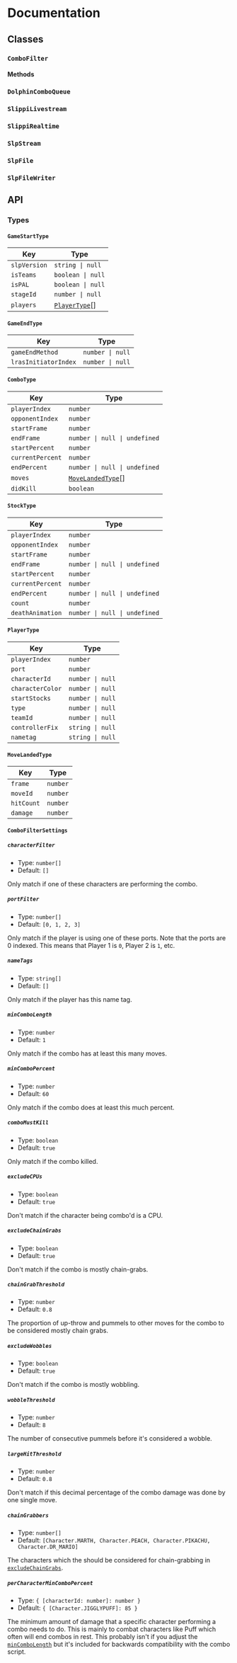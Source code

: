 # Documentation

## Classes

### `ComboFilter`



#### Methods

### `DolphinComboQueue`

### `SlippiLivestream`

### `SlippiRealtime`

### `SlpStream`

### `SlpFile`

### `SlpFileWriter`



## API

### Types

#### `GameStartType`

| Key | Type |
| --- | ---- |
| `slpVersion` | `string \| null` |
| `isTeams` | `boolean \| null` |
| `isPAL` | `boolean \| null` |
| `stageId` | `number \| null` |
| `players` | [`PlayerType`](#playertype)[] |


#### `GameEndType`

| Key | Type |
| --- | ---- |
| `gameEndMethod` | `number \| null` |
| `lrasInitiatorIndex` | `number \| null` |

#### `ComboType`

| Key | Type |
| --- | ---- |
| `playerIndex` | `number` |
| `opponentIndex` | `number` |
| `startFrame` | `number` |
| `endFrame` | `number \| null \| undefined` |
| `startPercent` | `number` |
| `currentPercent` | `number` |
| `endPercent` | `number \| null \| undefined` |
| `moves` | [`MoveLandedType`](#movelandedtype)[] |
| `didKill` | `boolean` |

#### `StockType`

| Key | Type |
| --- | ---- |
| `playerIndex` | `number` |
| `opponentIndex` | `number` |
| `startFrame` | `number` |
| `endFrame` | `number \| null \| undefined` |
| `startPercent` | `number` |
| `currentPercent` | `number` |
| `endPercent` | `number \| null \| undefined` |
| `count` | `number` |
| `deathAnimation` | `number \| null \| undefined` |

#### `PlayerType`

| Key | Type |
| --- | ---- |
| `playerIndex` | `number` |
| `port` | `number` |
| `characterId` | `number \| null` |
| `characterColor` | `number \| null` |
| `startStocks` | `number \| null` |
| `type` | `number \| null` |
| `teamId` | `number \| null` |
| `controllerFix` | `string \| null` |
| `nametag` | `string \| null` |

#### `MoveLandedType`

| Key        | Type     |
| ---------- | -------- |
| `frame`    | `number` |
| `moveId`   | `number` |
| `hitCount` | `number` |
| `damage`   | `number` |


#### `ComboFilterSettings`

##### `characterFilter`

* Type: `number[]`
* Default: `[]`

Only match if one of these characters are performing the combo.

##### `portFilter`

* Type: `number[]`
* Default: `[0, 1, 2, 3]`

Only match if the player is using one of these ports. Note that the ports are 0 indexed. This means that Player 1 is `0`, Player 2 is `1`, etc.

##### `nameTags`

* Type: `string[]`
* Default: `[]`

Only match if the player has this name tag.

##### `minComboLength`

* Type: `number`
* Default: `1`

Only match if the combo has at least this many moves.

##### `minComboPercent`

* Type: `number`
* Default: `60`

Only match if the combo does at least this much percent.

##### `comboMustKill`

* Type: `boolean`
* Default: `true`

Only match if the combo killed.

##### `excludeCPUs`

* Type: `boolean`
* Default: `true`

Don't match if the character being combo'd is a CPU.

##### `excludeChainGrabs`

* Type: `boolean`
* Default: `true`

Don't match if the combo is mostly chain-grabs.

##### `chainGrabThreshold`

* Type: `number`
* Default: `0.8`

The proportion of up-throw and pummels to other moves for the combo to be considered mostly chain grabs.

##### `excludeWobbles`

* Type: `boolean`
* Default: `true`

Don't match if the combo is mostly wobbling.

##### `wobbleThreshold`

* Type: `number`
* Default: `8`

The number of consecutive pummels before it's considered a wobble.

##### `largeHitThreshold`

* Type: `number`
* Default: `0.8`

Don't match if this decimal percentage of the combo damage was done by one single move.

##### `chainGrabbers`

* Type: `number[]`
* Default: `[Character.MARTH, Character.PEACH, Character.PIKACHU, Character.DR_MARIO]`

The characters which the should be considered for chain-grabbing in [`excludeChainGrabs`](#excludechaingrabs).

##### `perCharacterMinComboPercent`

* Type: `{ [characterId: number]: number }`
* Default: `{ [Character.JIGGLYPUFF]: 85 }`

The minimum amount of damage that a specific character performing a combo needs to do. This is mainly to combat characters like Puff which often will end combos in rest. This probably isn't if you adjust the [`minComboLength`](#mincombolength) but it's included for backwards compatibility with the combo script.
